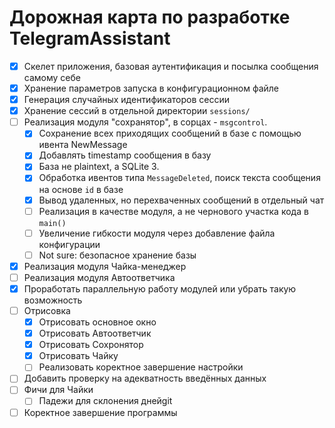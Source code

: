 # Дорожная карта по разработке TelegramAssistant

- [x] Скелет приложения, базовая аутентификация и посылка сообщения самому себе
- [x] Хранение параметров запуска в конфигурационном файле
- [x] Генерация случайных идентификаторов сессии
- [x] Хранение сессий в отдельной директории `sessions/`
- [ ] Реализация модуля "сохранятор", в сорцах - `msgcontrol`.
    - [x] Сохранение всех приходящих сообщений в базе с помощью ивента NewMessage
    - [x] Добавлять timestamp сообщения в базу
    - [x] База не plaintext, а SQLite 3.
    - [x] Обработка ивентов типа `MessageDeleted`, поиск текста сообщения на основе `id` в базе
    - [x] Вывод удаленных, но перехваченных сообщений в отдельный чат
    - [ ] Реализация в качестве модуля, а не чернового участка кода в `main()`
    - [ ] Увеличение гибкости модуля через добавление файла конфигурации
    - [ ] Not sure: безопасное хранение базы
- [x] Реализация модуля Чайка-менеджер
- [ ] Реализация модуля Автоответчика
- [x] Проработать параллельную работу модулей или убрать такую возможность
- [ ] Отрисовка
	- [x] Отрисовать основное окно
	- [x] Отрисовать Автоответчик
	- [x] Отрисовать Сохронятор
	- [x] Отрисовать Чайку
	- [ ] Реализовать коректное завершение настройки
- [ ] Добавить проверку на адекватность введённых данных
- [ ] Фичи для Чайки
    - [ ] Падежи для склонения днейgit
- [ ] Коректное завершение программы
